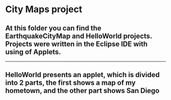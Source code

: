 
# City Maps project

## At this folder you can find the EarthquakeCityMap and HelloWorld projects. Projects were written in the Eclipse IDE with using of Applets.
 -----------------------------------------------------------
 
HelloWorld presents an applet, which is divided into 2 parts, the first shows a map of my hometown, and the other part shows San Diego
-----------------------------------------------------------
